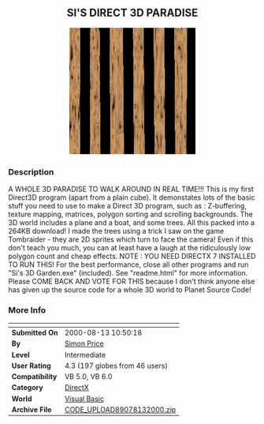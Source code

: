 ﻿<div align="center">

## SI'S DIRECT 3D PARADISE

<img src="fence.JPG">
</div>

### Description

A WHOLE 3D PARADISE TO WALK AROUND IN REAL TIME!!! This is my first Direct3D program (apart from a plain cube). It demonstates lots of the basic stuff you need to use to make a Direct 3D program, such as : Z-buffering, texture mapping, matrices, polygon sorting and scrolling backgrounds. The 3D world includes a plane and a boat, and some trees. All this packed into a 264KB download! I made the trees using a trick I saw on the game Tombraider - they are 2D sprites which turn to face the camera! Even if this don't teach you much, you can at least have a laugh at the ridiculously low polygon count and cheap effects. NOTE : YOU NEED DIRECTX 7 INSTALLED TO RUN THIS! For the best performance, close all other programs and run "Si's 3D Garden.exe" (included). See "readme.html" for more information. Please COME BACK AND VOTE FOR THIS because I don't think anyone else has given up the source code for a whole 3D world to Planet Source Code!
 
### More Info
 


<span>             |<span>
---                |---
**Submitted On**   |2000-08-13 10:50:18
**By**             |[Simon Price](https://github.com/Planet-Source-Code/PSCIndex/blob/master/ByAuthor/simon-price.md)
**Level**          |Intermediate
**User Rating**    |4.3 (197 globes from 46 users)
**Compatibility**  |VB 5\.0, VB 6\.0
**Category**       |[DirectX](https://github.com/Planet-Source-Code/PSCIndex/blob/master/ByCategory/directx__1-44.md)
**World**          |[Visual Basic](https://github.com/Planet-Source-Code/PSCIndex/blob/master/ByWorld/visual-basic.md)
**Archive File**   |[CODE\_UPLOAD89078132000\.zip](https://github.com/Planet-Source-Code/simon-price-si-s-direct-3d-paradise__1-10644/archive/master.zip)








